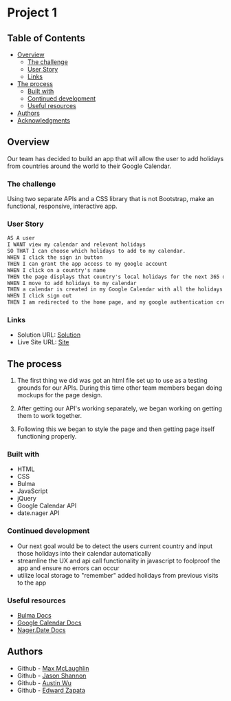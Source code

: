 # Project 1

## Table of Contents

- [Overview](#overview)
  - [The challenge](#the-challenge)
  - [User Story](#user-story)
  - [Links](#links)
- [The process](#the-process)
  - [Built with](#built-with)
  - [Continued development](#continued-development)
  - [Useful resources](#useful-resources)
- [Authors](#authors)
- [Acknowledgments](#acknowledgments)
  ​

## Overview

Our team has decided to build an app that will allow the user to add holidays from countries around the world to their Google Calendar.
​

### The challenge

Using two separate APIs and a CSS library that is not Bootstrap, make an functional, responsive, interactive app.

### User Story

```markdown
AS A user
I WANT view my calendar and relevant holidays
SO THAT I can choose which holidays to add to my calendar.
WHEN I click the sign in button
THEN I can grant the app access to my google account
WHEN I click on a country's name
THEN the page displays that country's local holidays for the next 365 days
WHEN I move to add holidays to my calendar
THEN a calendar is created in my Google Calendar with all the holidays scheduled throughout the year
WHEN I click sign out
THEN I am redirected to the home page, and my google authentication credentials are revoked.
```

### Links

- Solution URL: [Solution](https://github.com/jshannon33/Google-Calendar-Holiday-App/)
- Live Site URL: [Site](https://jshannon33.github.io/Google-Calendar-Holiday-App/)
  ​

## The process

1. The first thing we did was got an html file set up to use as a testing grounds for our APIs. During this time other team members began doing mockups for the page design.

2. After getting our API's working separately, we began working on getting them to work together.

3. Following this we began to style the page and then getting page itself functioning properly.

### Built with

- HTML
- CSS
- Bulma
- JavaScript
- jQuery
- Google Calendar API
- date.nager API

### Continued development

- Our next goal would be to detect the users current country and input those holidays into their calendar automatically
- streamline the UX and api call functionality in javascript to foolproof the app and ensure no errors can occur
- utilize local storage to "remember" added holidays from previous visits to the app

### Useful resources

- [Bulma Docs](https://bulma.io/documentation/)
- [Google Calendar Docs](https://developers.google.com/calendar/api/guides/overview/)
- [Nager.Date Docs](https://date.nager.at/swagger/index.html)

## Authors

- Github - [Max McLaughlin](https://github.com/lafflin)
- Github - [Jason Shannon](https://github.com/jshannon33)
- Github - [Austin Wu](https://github.com/austibb)
- Github - [Edward Zapata](https://github.com/edward0306)
